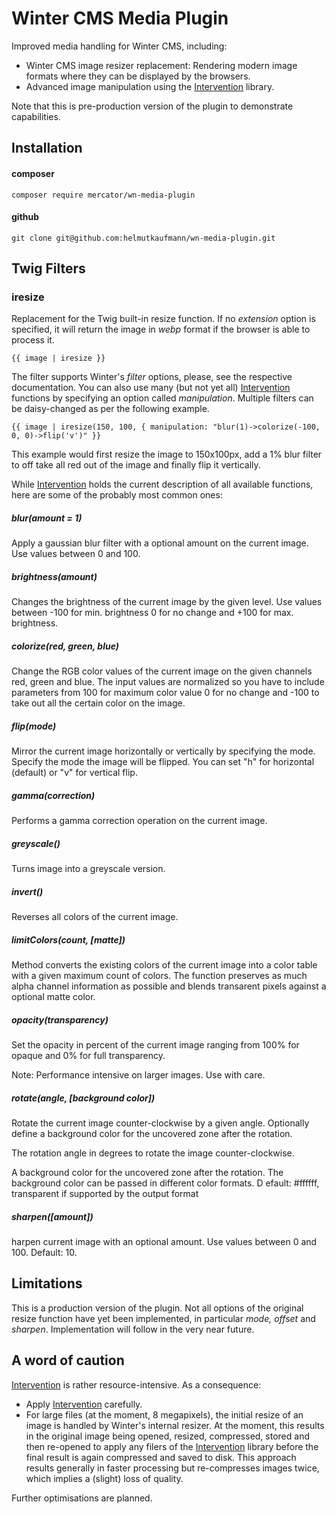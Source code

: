 # Winter CMS Media Plugin
Improved media handling for Winter CMS, including:
- Winter CMS image resizer replacement: Rendering modern image formats where they can be displayed by the browsers.
- Advanced image manipulation using the [Intervention](http://image.intervention.io) library.

Note that this is pre-production version of the plugin to demonstrate capabilities.

## Installation
#### composer
```
composer require mercator/wn-media-plugin
```

#### github
```
git clone git@github.com:helmutkaufmann/wn-media-plugin.git
```

## Twig Filters

### iresize
Replacement for the Twig built-in resize function. If no *extension* option is specified, 
it will return the image in *webp* format if the browser is able to process it.
```
{{ image | iresize }}
```

The filter supports Winter's *filter* options, please, see the respective documentation.
You can also use many (but not yet all) [Intervention](http://image.intervention.io) functions by specifying an 
option called *manipulation*. Multiple filters can be daisy-changed as per the following example. 
```
{{ image | iresize(150, 100, { manipulation: "blur(1)->colorize(-100, 0, 0)->flip('v')" }}
```
This example would first resize the image to 150x100px, add a 1% blur filter to off take all red out of the image
and finally flip it vertically.

While [Intervention](http://image.intervention.io) holds the current description of all available functions,
here are some of the probably most common ones:

##### blur(amount = 1)
Apply a gaussian blur filter with a optional amount on the current image. Use values between 0 and 100.

##### brightness(amount)
Changes the brightness of the current image by the given level. Use values between -100 for min. brightness 0
for no change and +100 for max. brightness.

##### colorize(red, green, blue)
Change the RGB color values of the current image on the given channels red, green and blue. 
The input values are normalized so you have to include parameters from 100 for maximum color value 0 for no change 
and -100 to take out all the certain color on the image.

##### flip(mode)
Mirror the current image horizontally or vertically by specifying the mode.
Specify the mode the image will be flipped. You can set "h" for horizontal (default) or "v" for vertical flip.

##### gamma(correction)
Performs a gamma correction operation on the current image.

##### greyscale()
Turns image into a greyscale version.

##### invert()
Reverses all colors of the current image.

##### limitColors(count, [matte])
Method converts the existing colors of the current image into a color table with a given maximum count of colors. 
The function preserves as much alpha channel information as possible and blends transarent pixels against a optional matte color.

##### opacity(transparency)
Set the opacity in percent of the current image ranging from 100% for opaque and 0% for full transparency.

Note: Performance intensive on larger images. Use with care.

##### rotate(angle, [background color])
Rotate the current image counter-clockwise by a given angle. Optionally define a background color for the uncovered 
zone after the rotation.

The rotation angle in degrees to rotate the image counter-clockwise.

A background color for the uncovered zone after the rotation. The background color can be passed in different color formats. D
efault: #ffffff, transparent if supported by the output format

##### sharpen([amount])
harpen current image with an optional amount. Use values between 0 and 100. Default: 10.

## Limitations
This is a production version of the plugin. Not all options of the original resize function have yet been implemented, 
in particular *mode, offset* and *sharpen*. Implementation will follow in the very near future.

## A word of caution
[Intervention](http://image.intervention.io) is rather resource-intensive. As a consequence:
- Apply [Intervention](http://image.intervention.io) carefully.
- For large files (at the moment, 8 megapixels), the initial resize of an image is handled by Winter's internal resizer. At the moment, 
this results in the original image being opened, resized, compressed, stored and then re-opened to apply any filers of the
[Intervention](http://image.intervention.io) library before the final result is again compressed and saved to disk.
This approach results generally in faster processing but re-compresses images twice, which implies a (slight) loss of quality.

Further optimisations are planned.
